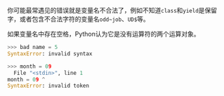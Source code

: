 你可能最常遇见的错误就是变量名不合法了，例如不知道`class`和`yield`是保留字，或者包含不合法字符的变量名`odd~job`、`UD$`等。

如果变量名中存在空格，Python认为它是没有运算符的两个运算对象。
```python
>>> bad name = 5
SyntaxError: invalid syntax
```

```python
>>> month = 09
  File "<stdin>", line 1
month = 09 ^
SyntaxError: invalid token
```

